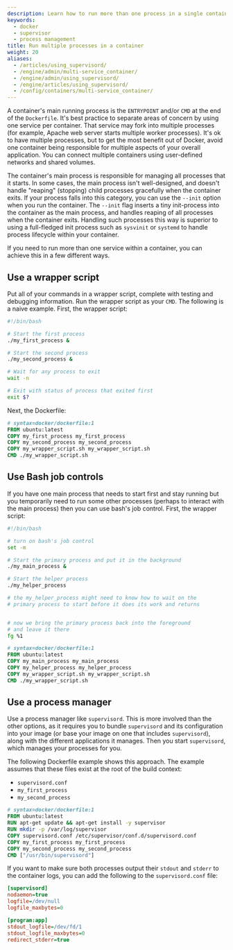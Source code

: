 ```yaml
---
description: Learn how to run more than one process in a single container
keywords:
  - docker
  - supervisor
  - process management
title: Run multiple processes in a container
weight: 20
aliases:
  - /articles/using_supervisord/
  - /engine/admin/multi-service_container/
  - /engine/admin/using_supervisord/
  - /engine/articles/using_supervisord/
  - /config/containers/multi-service_container/
---
```


A container's main running process is the `ENTRYPOINT` and/or `CMD` at the
end of the `Dockerfile`. It's best practice to separate areas of concern by
using one service per container. That service may fork into multiple
processes (for example, Apache web server starts multiple worker processes).
It's ok to have multiple processes, but to get the most benefit out of Docker,
avoid one container being responsible for multiple aspects of your overall
application. You can connect multiple containers using user-defined networks and
shared volumes.

The container's main process is responsible for managing all processes that it
starts. In some cases, the main process isn't well-designed, and doesn't handle
"reaping" (stopping) child processes gracefully when the container exits. If
your process falls into this category, you can use the `--init` option when you
run the container. The `--init` flag inserts a tiny init-process into the
container as the main process, and handles reaping of all processes when the
container exits. Handling such processes this way is superior to using a
full-fledged init process such as `sysvinit` or `systemd` to handle process
lifecycle within your container.

If you need to run more than one service within a container, you can achieve
this in a few different ways.

## Use a wrapper script

Put all of your commands in a wrapper script, complete with testing and
debugging information. Run the wrapper script as your `CMD`. The following is a
naive example. First, the wrapper script:

```bash
#!/bin/bash

# Start the first process
./my_first_process &

# Start the second process
./my_second_process &

# Wait for any process to exit
wait -n

# Exit with status of process that exited first
exit $?
```

Next, the Dockerfile:

```dockerfile
# syntax=docker/dockerfile:1
FROM ubuntu:latest
COPY my_first_process my_first_process
COPY my_second_process my_second_process
COPY my_wrapper_script.sh my_wrapper_script.sh
CMD ./my_wrapper_script.sh
```

## Use Bash job controls

If you have one main process that needs to start first and stay running but you
temporarily need to run some other processes (perhaps to interact with the main
process) then you can use bash's job control. First, the wrapper script:

```bash
#!/bin/bash

# turn on bash's job control
set -m

# Start the primary process and put it in the background
./my_main_process &

# Start the helper process
./my_helper_process

# the my_helper_process might need to know how to wait on the
# primary process to start before it does its work and returns


# now we bring the primary process back into the foreground
# and leave it there
fg %1
```

```dockerfile
# syntax=docker/dockerfile:1
FROM ubuntu:latest
COPY my_main_process my_main_process
COPY my_helper_process my_helper_process
COPY my_wrapper_script.sh my_wrapper_script.sh
CMD ./my_wrapper_script.sh
```

## Use a process manager

Use a process manager like `supervisord`. This is more involved than the other
options, as it requires you to bundle `supervisord` and its configuration into
your image (or base your image on one that includes `supervisord`), along with
the different applications it manages. Then you start `supervisord`, which
manages your processes for you.

The following Dockerfile example shows this approach. The example assumes that
these files exist at the root of the build context:

- `supervisord.conf`
- `my_first_process`
- `my_second_process`

```dockerfile
# syntax=docker/dockerfile:1
FROM ubuntu:latest
RUN apt-get update && apt-get install -y supervisor
RUN mkdir -p /var/log/supervisor
COPY supervisord.conf /etc/supervisor/conf.d/supervisord.conf
COPY my_first_process my_first_process
COPY my_second_process my_second_process
CMD ["/usr/bin/supervisord"]
```

If you want to make sure both processes output their `stdout` and `stderr` to
the container logs, you can add the following to the `supervisord.conf` file:

```ini
[supervisord]
nodaemon=true
logfile=/dev/null
logfile_maxbytes=0

[program:app]
stdout_logfile=/dev/fd/1
stdout_logfile_maxbytes=0
redirect_stderr=true
```
